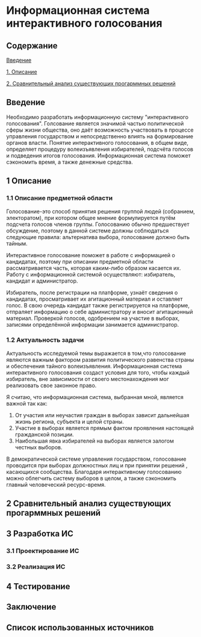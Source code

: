# Информационная система интерактивного голосования

## Содержание
[Введение](#introduction)

[1. Описание](#domainDescription)

[2. Сравнительный анализ существующих прогарммных решений](#existingSoftware)

<a name= "introduction"/>

## Введение
Необходимо разработать информационную систему "интерактивного голосования". Голсование является значимой частью политической сферы жизни общества, оно даёт возможность участвовать в процессе управления государством и непосредственно влиять на формирование органов власти. Понятие интерактивного голосования, в общем виде, определяет процедуру волеизъявления избирателей, подсчёта голосов и подведения итогов голосования. Информационная система поможет сэкономить время, а также денежные средства.
 <a name= "domainDescription"/>
 ## 1 Описание
 ### 1.1 Описание предметной области
 Голосование-это способ принятия решения группой людей (собранием, электоратом), при котором общее мнение формулируется путём подсчета голосов членов группы. Голосованию обычно предшествует обсуждение, поэтому в данной системе должны соблюдаться следующие правила: альтернатива выбора, голосование должно быть  тайным.
 
 Интерактивное голосование поможет в работе с информацией о кандидатах, поэтому при описании предметной области рассматривается часть, которая каким-либо образом касается их. Работу с информационной системой осуществляют: избиратель, кандидат и администратор.
 
 Избиратель, после регистрации на платформе, узнаёт сведения о кандидатах, просматривает их агитационный материал и оставляет голос. В свою очередь кандидат также регистрируется на платформе, отпраляет информацию о себе администратору и вносит агитационный материал. Проверкой голосов, одобрением на участие в выборах, записями определённой информации занимается администратор. 
 
 
 ### 1.2 Актуальность задачи
 Актуальность исследуемой темы выражается в том,что голосование являются важным фактором развития политического равенства страны и обеспечения тайного волеизъявления. Информационная система интерактивного голосования создаст условия для того, чтобы каждый избиратель, вне зависимости от своего местонахождения мог реализовать свое законное право.
 
 Я считаю, что информационная система, выбранная мной, является важной так как:
 1) От участия или неучастия граждан в выборах зависит дальнейшая жизнь региона, субъекта и целой страны.
 2) Участие в выборах является прямым фактом проявления настоящей гражданской позиции.
 3) Наибольшая явка избирателей на выборах является залогом честных выборов.

 В демократической системе управления государством, голосование проводится при выборах должностных лиц и при принятии решений , касающихся сообщества. Благодаря интерактивному голосованию можно облегчить систему выборов в целом, а также сэкономить главный человеческий ресурс-время.
 
 <a name= "existingSoftware"/>
 
 ## 2 Сравнительный анализ существующих прогарммных решений
 
 ## 3 Разработка ИС
 
 ### 3.1 Проектирование ИС
 
 ### 3.2 Реализация ИС
 
 ## 4 Тестирование

 ## Заключение
 
 ## Список использованных источников
